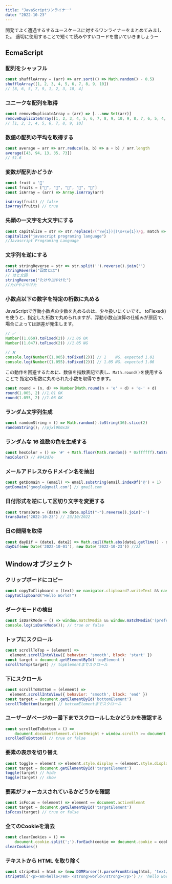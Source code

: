 ```yaml
---
title: "JavaScriptワンライナー"
date: "2022-10-23"
---
```


開発でよく遭遇するするユースケースに対するワンライナーをまとめてみました。
適切に使用することで短くて読みやすいコードを書いていきましょうー

## EcmaScript
### 配列をシャッフル
``` js
const shuffleArray = (arr) => arr.sort(() => Math.random() - 0.5)
shuffleArray([1, 2, 3, 4, 5, 6, 7, 8, 9, 10])
// [8, 6, 5, 7, 9, 1, 2, 3, 10, 4]
```

### ユニークな配列を取得
``` js
const removeDuplicateArray = (arr) => [...new Set(arr)]
removeDuplicateArray([1, 2, 3, 4, 5, 6, 7, 8, 9, 10, 9, 8, 7, 6, 5, 4, 3, 2, 1])
// [1, 2, 3, 4, 5, 6, 7, 8, 9, 10]
```

### 数値の配列の平均を取得する
``` js
const average = arr => arr.reduce((a, b) => a + b) / arr.length
average([43, 94, 13, 35, 73])
// 51.6
```

### 変数が配列かどうか
``` js
const fruit = '🍎'
const fruits = ["🍎", "🍌", "🥭", "🍊", "🍇"]
const isArray = (arr) => Array.isArray(arr)

isArray(fruit) // false
isArray(fruits) // true
```


### 先頭の一文字を大文字にする
``` js
const capitalize = str => str.replace(/(^\w{1})|(\s+\w{1})/g, match => match.toUpperCase())
capitalize("javascript programing language")
//Javascript Programing Language
```


### 文字列を逆にする
``` js
const stringReverse = str => str.split('').reverse().join('')
stringReverse("回文とは")
// はと文回
stringReverse("たけやぶやけた")
//たけやぶやけた
```

### 小数点以下の数字を特定の桁数に丸める
JavaScriptで浮動小数点の少数を丸めるのは、少々扱いにくいです。
toFiexed()を使うと、指定した桁数で丸められますが、浮動小数点演算の仕組みが原因で、場合によっては誤差が発生します。
``` js
// ✅
Number((1.059).toFixed(2)) //1.06 OK
Number((1.047).toFixed(2)) //1.05 NG 

// ❌
console.log(Number((1.005).toFixed(2))) // 1    NG. expected 1.01
console.log(Number((1.055).toFixed(2))) // 1.05 NG. expected 1.06
```

この動作を回避するために、数値を指数表記で表し、`Math.round()`を使用することで
指定の桁数に丸められた小数を取得できます。
``` js
const round = (n, d) => Number(Math.round(n + 'e' + d) + 'e-' + d)
round(1.005, 2) //1.01 OK
round(1.055, 2) //1.06 OK
```

### ランダム文字列生成
``` js
const randomString = () => Math.random().toString(36).slice(2)
randomString(); //pjxl9h0x3k
```

### ランダムな 16 進数の色を生成する
``` js
const hexColor = () => '#' + Math.floor(Math.random() * 0xffffff).toString(16).padEnd(6, '0')
hexColor() // #942d7e
```

### メールアドレスからドメイン名を抽出
``` js
const getDomain = (email) => email.substring(email.indexOf('@') + 1)
getDomain('google@gmail.com') // gmail.com
```


### 日付形式を逆にして区切り文字を変更する
``` js
const transDate = (date) => date.split("-").reverse().join('-')
transDate('2022-10-23') // 23/10/2022
```

### 日の間隔を取得
``` js
const dayDif = (date1, date2) => Math.ceil(Math.abs(date1.getTime() - date2.getTime()) / 86400000)
dayDif(new Date('2022-10-01'), new Date('2022-10-23')) //22
```

## Windowオブジェクト

### クリップボードにコピー
``` js
const copyToClipboard = (text) => navigator.clipboard?.writeText && navigator.clipboard.writeText(text)
copyToClipboard("Hello World!")
```

### ダークモードの検出
``` js
const isDarkMode = () => window.matchMedia && window.matchMedia('(prefers-color-scheme: dark)').matches;
console.log(isDarkMode()); // true or false
```

### トップにスクロール
``` js
const scrollToTop = (element) =>
  element.scrollIntoView({ behavior: 'smooth', block: 'start' })
const target = document.getElementById('topElement')
scrollToTop(target) // topElementまでスクロール
```

### 下にスクロール
``` js
const scrollToBottom = (element) =>
  element.scrollIntoView({ behavior: 'smooth', block: 'end' })
const target = document.getElementById('bottomElement')
scrollToBottom(target) // bottomElementまでスクロール
```

### ユーザーがページの一番下までスクロールしたかどうかを確認する
``` js
const scrolledToBottom = () => 
    document.documentElement.clientHeight + window.scrollY >= document.documentElement.scrollHeight
scrolledToBottom() // true or false
```


### 要素の表示を切り替え
``` js
const toggle = element => element.style.display = (element.style.display === 'none' ? 'block' : 'none')
const target = document.getElementById('targetElement')
toggle(target) // hide
toggle(target) // show
```

### 要素がフォーカスされているかどうかを確認
``` js
const isFocus = (element) => element == document.activeElemnt
const target = document.getElementById('targetElement')
isFocus(target) // true or false
```


### 全てのCookieを消去
``` js
const clearCookies = () => 
    document.cookie.split(';').forEach(cookie => document.cookie = cookie.replace(/^ +/, '').replace(/=.*/, `=;expires=${new Date(0).toUTCString()};path=/`))
clearCookies()
```

### テキストから HTML を取り除く
``` js
const stripHtml = html => (new DOMParser().parseFromString(html, 'text/html')).body.textContent || ''
stripHtml('<p><em>hello</em> <strong>world</strong></p>') // 'hello world'
```
